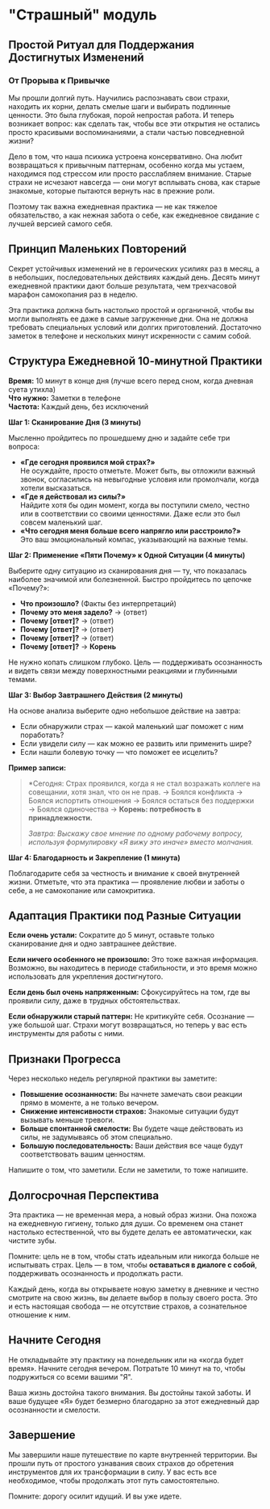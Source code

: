 # "Страшный" модуль

## Простой Ритуал для Поддержания Достигнутых Изменений

### От Прорыва к Привычке

Мы прошли долгий путь. Научились распознавать свои страхи, находить их корни, делать смелые шаги и выбирать подлинные ценности. Это была глубокая, порой непростая работа. И теперь возникает вопрос: как сделать так, чтобы все эти открытия не остались просто красивыми воспоминаниями, а стали частью повседневной жизни?

Дело в том, что наша психика устроена консервативно. Она любит возвращаться к привычным паттернам, особенно когда мы устаем, находимся под стрессом или просто расслабляем внимание. Старые страхи не исчезают навсегда — они могут всплывать снова, как старые знакомые, которые пытаются вернуть нас в прежние роли.

Поэтому так важна ежедневная практика — не как тяжелое обязательство, а как нежная забота о себе, как ежедневное свидание с лучшей версией самого себя.

## Принцип Маленьких Повторений

Секрет устойчивых изменений не в героических усилиях раз в месяц, а в небольших, последовательных действиях каждый день. Десять минут ежедневной практики дают больше результата, чем трехчасовой марафон самокопания раз в неделю.

Эта практика должна быть настолько простой и органичной, чтобы вы могли выполнять ее даже в самые загруженные дни. Она не должна требовать специальных условий или долгих приготовлений. Достаточно заметок в телефоне и нескольких минут искренности с самим собой.

## Структура Ежедневной 10-минутной Практики

**Время:** 10 минут в конце дня (лучше всего перед сном, когда дневная суета утихла)  
**Что нужно:** Заметки в телефоне  
**Частота:** Каждый день, без исключений

**Шаг 1: Сканирование Дня (3 минуты)**

Мысленно пройдитесь по прошедшему дню и задайте себе три вопроса:

- **«Где сегодня проявился мой страх?»**  
    Не осуждайте, просто отметьте. Может быть, вы отложили важный звонок, согласились на невыгодные условия или промолчали, когда хотели высказаться.
- **«Где я действовал из силы?»**  
    Найдите хотя бы один момент, когда вы поступили смело, честно или в соответствии со своими ценностями. Даже если это был совсем маленький шаг.
- **«Что сегодня меня больше всего напрягло или расстроило?»**  
    Это ваш эмоциональный компас, указывающий на важные темы.

**Шаг 2: Применение «Пяти Почему» к Одной Ситуации (4 минуты)**

Выберите одну ситуацию из сканирования дня — ту, что показалась наиболее значимой или болезненной. Быстро пройдитесь по цепочке «Почему?»:

- **Что произошло?** (Факты без интерпретаций)
- **Почему это меня задело?** → (ответ)
- **Почему [ответ]?** → (ответ)
- **Почему [ответ]?** → (ответ)
- **Почему [ответ]?** → (ответ)
- **Почему [ответ]?** → **Корень**

Не нужно копать слишком глубоко. Цель — поддерживать осознанность и видеть связи между поверхностными реакциями и глубинными темами.

**Шаг 3: Выбор Завтрашнего Действия (2 минуты)**

На основе анализа выберите одно небольшое действие на завтра:
- Если обнаружили страх — какой маленький шаг поможет с ним поработать?
- Если увидели силу — как можно ее развить или применить шире?
- Если нашли болевую точку — что поможет ее исцелить?

**Пример записи:**

> *Сегодня: Страх проявился, когда я не стал возражать коллеге на совещании, хотя знал, что он не прав. → Боялся конфликта → Боялся испортить отношения → Боялся остаться без поддержки → Боялся одиночества → **Корень: потребность в принадлежности.**
> 
> _Завтра: Выскажу свое мнение по одному рабочему вопросу, используя формулировку «Я вижу это иначе» вместо молчания._

**Шаг 4: Благодарность и Закрепление (1 минута)**

Поблагодарите себя за честность и внимание к своей внутренней жизни. Отметьте, что эта практика — проявление любви и заботы о себе, а не самокопание или самокритика.

## Адаптация Практики под Разные Ситуации

**Если очень устали:** Сократите до 5 минут, оставьте только сканирование дня и одно завтрашнее действие.

**Если ничего особенного не произошло:** Это тоже важная информация. Возможно, вы находитесь в периоде стабильности, и это время можно использовать для укрепления достигнутого.

**Если день был очень напряженным:** Сфокусируйтесь на том, где вы проявили силу, даже в трудных обстоятельствах.

**Если обнаружили старый паттерн:** Не критикуйте себя. Осознание — уже большой шаг. Страхи могут возвращаться, но теперь у вас есть инструменты для работы с ними.

## Признаки Прогресса

Через несколько недель регулярной практики вы заметите:

- **Повышение осознанности:** Вы начнете замечать свои реакции прямо в моменте, а не только вечером.
- **Снижение интенсивности страхов:** Знакомые ситуации будут вызывать меньше тревоги.
- **Больше спонтанной смелости:** Вы будете чаще действовать из силы, не задумываясь об этом специально.
- **Большую последовательность:** Ваши действия все чаще будут соответствовать вашим ценностям.

Напишите о том, что заметили. Если не заметили, то тоже напишите.
## Долгосрочная Перспектива

Эта практика — не временная мера, а новый образ жизни. Она похожа на ежедневную гигиену, только для души. Со временем она станет настолько естественной, что вы будете делать ее автоматически, как чистите зубы.

Помните: цель не в том, чтобы стать идеальным или никогда больше не испытывать страх. Цель — в том, чтобы **оставаться в диалоге с собой**, поддерживать осознанность и продолжать расти.

Каждый день, когда вы открываете новую заметку в дневнике и честно смотрите на свою жизнь, вы делаете выбор в пользу своего роста. Это и есть настоящая свобода — не отсутствие страхов, а сознательное отношение к ним.

## Начните Сегодня

Не откладывайте эту практику на понедельник или на «когда будет время». Начните сегодня вечером. Потратьте 10 минут на то, чтобы подружиться со всеми вашими "Я".

Ваша жизнь достойна такого внимания. Вы достойны такой заботы. И ваше будущее «Я» будет безмерно благодарно за этот ежедневный дар осознанности и смелости.

## Завершение

Мы завершили наше путешествие по карте внутренней территории. Вы прошли путь от простого узнавания своих страхов до обретения инструментов для их трансформации в силу. У вас есть все необходимое, чтобы продолжать этот путь самостоятельно.

Помните: дорогу осилит идущий. И вы уже идете.
